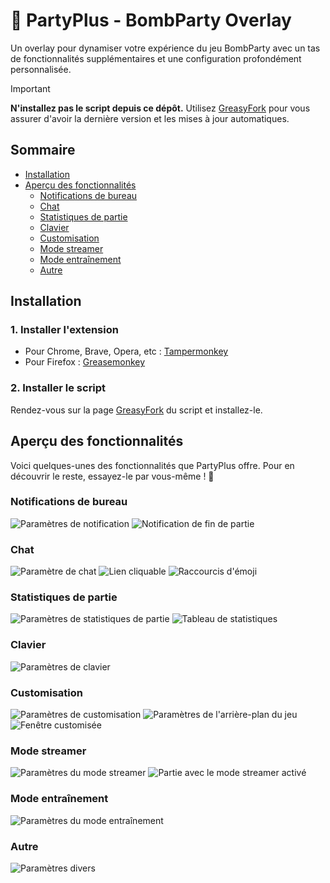 # 🎉 PartyPlus - BombParty Overlay
Un overlay pour dynamiser votre expérience du jeu BombParty avec un tas de fonctionnalités supplémentaires et une configuration profondément personnalisée.

> [!IMPORTANT]
> **N'installez pas le script depuis ce dépôt.** Utilisez [GreasyFork](https://greasyfork.org/en/scripts/489420-partyplus-bombparty-overlay) pour vous assurer d'avoir la dernière version et les mises à jour automatiques.

## Sommaire
- [Installation](#installation)
- [Aperçu des fonctionnalités](#aperçu-des-fonctionnalités)
   - [Notifications de bureau](#notifications-de-bureau)
   - [Chat](#chat)
   - [Statistiques de partie](#statistiques-de-partie)
   - [Clavier](#clavier)
   - [Customisation](#customisation)
   - [Mode streamer](#mode-streamer)
   - [Mode entraînement](#mode-entraînement)
   - [Autre](#autre)   

## Installation
### 1. Installer l'extension
- Pour Chrome, Brave, Opera, etc : [Tampermonkey](https://chromewebstore.google.com/detail/tampermonkey/dhdgffkkebhmkfjojejmpbldmpobfkfo)
- Pour Firefox : [Greasemonkey](https://addons.mozilla.org/fr/firefox/addon/greasemonkey/)

### 2. Installer le script
Rendez-vous sur la page [GreasyFork](https://greasyfork.org/en/scripts/489420-partyplus-bombparty-overlay) du script et installez-le.

## Aperçu des fonctionnalités
Voici quelques-unes des fonctionnalités que PartyPlus offre. Pour en découvrir le reste, essayez-le par vous-même ! 🎉

### Notifications de bureau
![Paramètres de notification](./assets/desktop_notification_settings.png)
![Notification de fin de partie](./assets/game_over_notification.png)

### Chat
![Paramètre de chat](./assets/chat_settings.png)
![Lien cliquable](./assets/chat_clickable_link.png)
![Raccourcis d'émoji](./assets/chat_emoji_shortcodes.png)

### Statistiques de partie
![Paramètres de statistiques de partie](./assets/game_statistics_settings.png)
![Tableau de statistiques](./assets/game_statistics_table.png)

### Clavier
![Paramètres de clavier](./assets/keyboard_settings.png)

### Customisation
![Paramètres de customisation](./assets/customisation_settings.png)
![Paramètres de l'arrière-plan du jeu](./assets/game_background_settings.png)
![Fenêtre customisée](./assets/customized_window.png)

### Mode streamer
![Paramètres du mode streamer](./assets/streamer_mode_settings.png)
![Partie avec le mode streamer activé](./assets/enabled_streamer_mode_view.png)

### Mode entraînement
![Paramètres du mode entraînement](./assets/training_mode_settings.png)

### Autre
![Paramètres divers](./assets/other_settings.png)